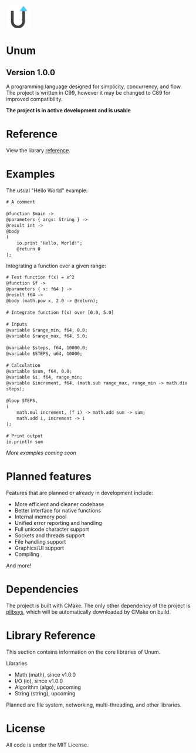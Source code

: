 <img src="https://github.com/0x22fe/Unum/blob/master/icon.png" width="64" height="auto" alt="Unum Language Logo"/>

# Unum
## Version 1.0.0
A programming language designed for simplicity, concurrency, and flow. The project is written in C99, however it may be changed to C89 for improved compatibility.

**The project is in active development and is usable**

# Reference
View the library [reference](#library-reference). 

# Examples

The usual "Hello World" example:

```
# A comment

@function $main ->
@parameters { args: String } ->
@result int ->
@body
(
    io.print "Hello, World!";
    @return 0
);

```

Integrating a function over a given range:

```
# Test function f(x) = x^2
@function $f ->
@parameters { x: f64 } ->
@result f64 ->
@body (math.pow x, 2.0 -> @return);

# Integrate function f(x) over [0.0, 5.0]

# Inputs
@variable $range_min, f64, 0.0;
@variable $range_max, f64, 5.0;

@variable $steps, f64, 10000.0;
@variable $STEPS, u64, 10000;

# Calculation
@variable $sum, f64, 0.0;
@variable $i, f64, range_min;
@variable $increment, f64, (math.sub range_max, range_min -> math.div steps);

@loop STEPS,
(
    math.mul increment, (f i) -> math.add sum -> sum;
    math.add i, increment -> i
);

# Print output
io.println sum

```

_More examples coming soon_

# Planned features

Features that are planned or already in development include:

* More efficient and cleaner codebase
* Better interface for native functions
* Internal memory pool
* Unified error reporting and handling
* Full unicode character support
* Sockets and threads support
* File handling support
* Graphics/UI support
* Compiling

And more!

# Dependencies
The project is built with CMake. The only other dependency of the project is [plibsys](https://github.com/saprykin/plibsys), which will be automatically downloaded by CMake on build.

# Library Reference
This section contains information on the core libraries of Unum.

Libraries
 * Math (math), since v1.0.0
 * I/O (io), since v1.0.0
 * Algorithm (algo), upcoming
 * String (string), upcoming
 
Planned are file system, networking, multi-threading, and other libraries.

# License
All code is under the MIT License.
